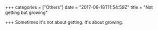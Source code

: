 +++
categories = ["Others"]
date = "2017-06-18T11:54:59Z"
title = "Not getting but growing"

+++
Sometimes it's not about getting. It's about growing.